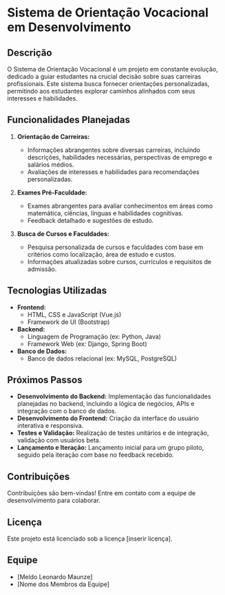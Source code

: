 # Sistema de Orientação Vocacional em Desenvolvimento

## Descrição

O Sistema de Orientação Vocacional é um projeto em constante evolução, dedicado a guiar estudantes na crucial decisão sobre suas carreiras profissionais. Este sistema busca fornecer orientações personalizadas, permitindo aos estudantes explorar caminhos alinhados com seus interesses e habilidades.

## Funcionalidades Planejadas

1. **Orientação de Carreiras:**
   - Informações abrangentes sobre diversas carreiras, incluindo descrições, habilidades necessárias, perspectivas de emprego e salários médios.
   - Avaliações de interesses e habilidades para recomendações personalizadas.

2. **Exames Pré-Faculdade:**
   - Exames abrangentes para avaliar conhecimentos em áreas como matemática, ciências, línguas e habilidades cognitivas.
   - Feedback detalhado e sugestões de estudo.

3. **Busca de Cursos e Faculdades:**
   - Pesquisa personalizada de cursos e faculdades com base em critérios como localização, área de estudo e custos.
   - Informações atualizadas sobre cursos, currículos e requisitos de admissão.

## Tecnologias Utilizadas

- **Frontend:**
  - HTML, CSS e JavaScript (Vue.js)
  - Framework de UI (Bootstrap)
- **Backend:**
  - Linguagem de Programação (ex: Python, Java)
  - Framework Web (ex: Django, Spring Boot)
- **Banco de Dados:**
  - Banco de dados relacional (ex: MySQL, PostgreSQL)

## Próximos Passos

- **Desenvolvimento do Backend:** Implementação das funcionalidades planejadas no backend, incluindo a lógica de negócios, APIs e integração com o banco de dados.
- **Desenvolvimento do Frontend:** Criação da interface do usuário interativa e responsiva.
- **Testes e Validação:** Realização de testes unitários e de integração, validação com usuários beta.
- **Lançamento e Iteração:** Lançamento inicial para um grupo piloto, seguido pela iteração com base no feedback recebido.

## Contribuições

Contribuições são bem-vindas! Entre em contato com a equipe de desenvolvimento para colaborar.

## Licença

Este projeto está licenciado sob a licença [inserir licença].

## Equipe

- [Meldo Leonardo Maunze]
- [Nome dos Membros da Equipe]